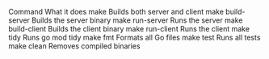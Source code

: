 Command	What it does
make	Builds both server and client
make build-server	Builds the server binary
make run-server	Runs the server
make build-client	Builds the client binary
make run-client	Runs the client
make tidy	Runs go mod tidy
make fmt	Formats all Go files
make test	Runs all tests
make clean	Removes compiled binaries